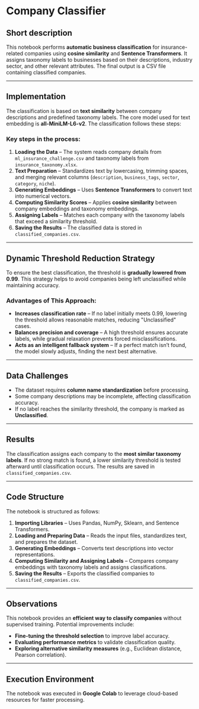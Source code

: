 # Company Classifier

## Short description
This notebook performs **automatic business classification** for insurance-related companies using **cosine similarity** and **Sentence Transformers**. It assigns taxonomy labels to businesses based on their descriptions, industry sector, and other relevant attributes. The final output is a CSV file containing classified companies.

---

## Implementation
The classification is based on **text similarity** between company descriptions and predefined taxonomy labels. The core model used for text embedding is **all-MiniLM-L6-v2**. The classification follows these steps:

### Key steps in the process:
1. **Loading the Data** – The system reads company details from `ml_insurance_challenge.csv` and taxonomy labels from `insurance_taxonomy.xlsx`.
2. **Text Preparation** – Standardizes text by lowercasing, trimming spaces, and merging relevant columns (`description`, `business_tags`, `sector`, `category`, `niche`).
3. **Generating Embeddings** – Uses **Sentence Transformers** to convert text into numerical vectors.
4. **Computing Similarity Scores** – Applies **cosine similarity** between company embeddings and taxonomy embeddings.
5. **Assigning Labels** – Matches each company with the taxonomy labels that exceed a similarity threshold.
6. **Saving the Results** – The classified data is stored in `classified_companies.csv`.

---

## Dynamic Threshold Reduction Strategy
To ensure the best classification, the threshold is **gradually lowered from 0.99**. This strategy helps to avoid companies being left unclassified while maintaining accuracy.

### **Advantages of This Approach:**
- **Increases classification rate** – If no label initially meets 0.99, lowering the threshold allows reasonable matches, reducing "Unclassified" cases.
- **Balances precision and coverage** – A high threshold ensures accurate labels, while gradual relaxation prevents forced misclassifications.
- **Acts as an intelligent fallback system** – If a perfect match isn’t found, the model slowly adjusts, finding the next best alternative.

---

## Data Challenges
- The dataset requires **column name standardization** before processing.
- Some company descriptions may be incomplete, affecting classification accuracy.
- If no label reaches the similarity threshold, the company is marked as **Unclassified**.

---

## Results
The classification assigns each company to the **most similar taxonomy labels**. If no strong match is found, a lower similarity threshold is tested afterward until classification occurs. The results are saved in `classified_companies.csv`.

---

## Code Structure
The notebook is structured as follows:
1. **Importing Libraries** – Uses Pandas, NumPy, Sklearn, and Sentence Transformers.
2. **Loading and Preparing Data** – Reads the input files, standardizes text, and prepares the dataset.
3. **Generating Embeddings** – Converts text descriptions into vector representations.
4. **Computing Similarity and Assigning Labels** – Compares company embeddings with taxonomy labels and assigns classifications.
5. **Saving the Results** – Exports the classified companies to `classified_companies.csv`.

---

## Observations
This notebook provides an **efficient way to classify companies** without supervised training. Potential improvements include:
- **Fine-tuning the threshold selection** to improve label accuracy.
- **Evaluating performance metrics** to validate classification quality.
- **Exploring alternative similarity measures** (e.g., Euclidean distance, Pearson correlation).

---

## Execution Environment  
The notebook was executed in **Google Colab** to leverage cloud-based resources for faster processing.